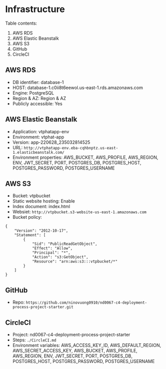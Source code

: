 # Infrastructure
Table contents:
1. AWS RDS
2. AWS Elastic Beanstalk
3. AWS S3
4. GitHub
5. CircleCI

## AWS RDS
- DB identifier: database-1
- HOST: database-1.c0ii8t6eewol.us-east-1.rds.amazonaws.com
- Engine: PostgreSQL
- Region & AZ: Region & AZ
- Publicly accessible: Yes

## AWS Elastic Beanstalk
- Application: vtphatapp-env
- Environment: vtphat-app
- Version: app-220628_235032814525
- URL: `http://vtphatapp-env.eba-cqhbnptz.us-east-1.elasticbeanstalk.com/`
- Environment properties: AWS_BUCKET, AWS_PROFILE, AWS_REGION, ENV, JWT_SECRET, PORT, POSTGRES_DB, POSTGRES_HOST, POSTGRES_PASSWORD, POSTGRES_USERNAME

## AWS S3
- Bucket: vtpbucket
- Static website hosting: Enable
- Index document: index.html
- Websiet: `http://vtpbucket.s3-website-us-east-1.amazonaws.com`
- Bucket policy:
```
{
    "Version": "2012-10-17",
    "Statement": [
        {
            "Sid": "PublicReadGetObject",
            "Effect": "Allow",
            "Principal": "*",
            "Action": "s3:GetObject",
            "Resource": "arn:aws:s3:::vtpbucket/*"
        }
    ]
}
```

## GitHub
- Repo: `https://github.com/ninovuong0910/nd0067-c4-deployment-process-project-starter.git`

## CircleCI
- Project: nd0067-c4-deployment-process-project-starter
- Steps: `./CircleCI.md` 
- Environment variables: AWS_ACCESS_KEY_ID, AWS_DEFAULT_REGION, AWS_SECRET_ACCESS_KEY, AWS_BUCKET, AWS_PROFILE, AWS_REGION, ENV, JWT_SECRET, PORT, POSTGRES_DB, POSTGRES_HOST, POSTGRES_PASSWORD, POSTGRES_USERNAME